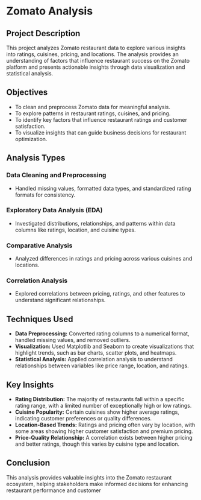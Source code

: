 # Zomato Analysis

## Project Description
This project analyzes Zomato restaurant data to explore various insights into ratings, cuisines, pricing, and locations. The analysis provides an understanding of factors that influence restaurant success on the Zomato platform and presents actionable insights through data visualization and statistical analysis.

## Objectives
- To clean and preprocess Zomato data for meaningful analysis.
- To explore patterns in restaurant ratings, cuisines, and pricing.
- To identify key factors that influence restaurant ratings and customer satisfaction.
- To visualize insights that can guide business decisions for restaurant optimization.

## Analysis Types

### Data Cleaning and Preprocessing
- Handled missing values, formatted data types, and standardized rating formats for consistency.

### Exploratory Data Analysis (EDA)
- Investigated distributions, relationships, and patterns within data columns like ratings, location, and cuisine types.

### Comparative Analysis
- Analyzed differences in ratings and pricing across various cuisines and locations.

### Correlation Analysis
- Explored correlations between pricing, ratings, and other features to understand significant relationships.

## Techniques Used
- **Data Preprocessing:** Converted rating columns to a numerical format, handled missing values, and removed outliers.
- **Visualization:** Used Matplotlib and Seaborn to create visualizations that highlight trends, such as bar charts, scatter plots, and heatmaps.
- **Statistical Analysis:** Applied correlation analysis to understand relationships between variables like price range, location, and ratings.

## Key Insights
- **Rating Distribution:** The majority of restaurants fall within a specific rating range, with a limited number of exceptionally high or low ratings.
- **Cuisine Popularity:** Certain cuisines show higher average ratings, indicating customer preferences or quality differences.
- **Location-Based Trends:** Ratings and pricing often vary by location, with some areas showing higher customer satisfaction and premium pricing.
- **Price-Quality Relationship:** A correlation exists between higher pricing and better ratings, though this varies by cuisine type and location.

## Conclusion
This analysis provides valuable insights into the Zomato restaurant ecosystem, helping stakeholders make informed decisions for enhancing restaurant performance and customer
